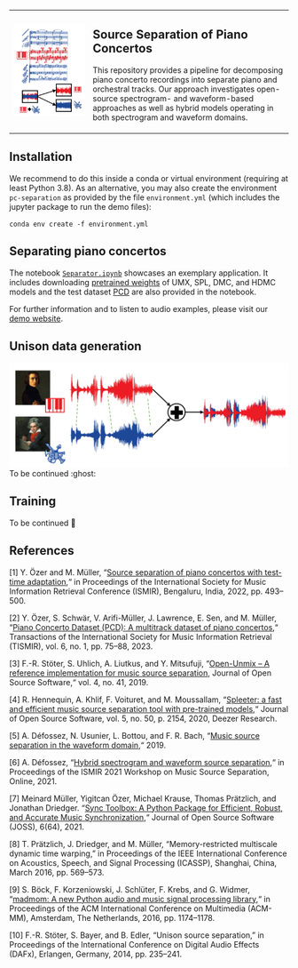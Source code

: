 <table border="0">
  <tr>
    <td><img src="web_content/thumbnail.png" alt="image description" width="1000"></td>
    <td><h2>Source Separation of Piano Concertos</h2>
      This repository provides a pipeline for  decomposing piano concerto recordings into separate piano and orchestral tracks.      
      Our approach investigates open-source spectrogram- and waveform-based approaches as well as hybrid models operating in both spectrogram and waveform domains. 
<br> <br>
</td>
  </tr>
</table>


## Installation

We recommend to do this inside a conda or virtual environment (requiring at least Python 3.8). As an alternative, you may also create the environment ``pc-separation`` as provided by the file ``environment.yml`` (which includes the jupyter package to run the demo files):
```
conda env create -f environment.yml
```

## Separating piano concertos
The notebook [``Separator.ipynb``](https://github.com/yiitozer/pc-separation/blob/master/Separator.ipynb) showcases an exemplary application. It includes downloading [pretrained weights](https://drive.google.com/drive/folders/1-zcdkHWUcfehaTjoxp-eCjAjZevDGxSu) of UMX, SPL, DMC, and HDMC models and the test dataset [PCD](https://www.audiolabs-erlangen.de/resources/MIR/PCD) are also provided in the notebook.

For further information and to listen to audio examples, please visit our [demo website](https://audiolabs-erlangen.de/resources/MIR/2023-PianoConcertoSeparation).


## Unison data generation
<img src="web_content/unison_mixing.png" alt="image description" width="600">
To be continued :ghost:

## Training
To be continued :ghost:


## References

[1] Y. Özer and M. Müller, “[Source separation of piano concertos with test-time adaptation](https://audiolabs-erlangen.de/resources/MIR/2022-PianoSep),“ in Proceedings of the International Society for Music Information Retrieval Conference (ISMIR), Bengaluru, India, 2022, pp. 493–500.

[2] Y. Özer, S. Schwär, V. Arifi-Müller, J. Lawrence, E. Sen, and M. Müller, “[Piano Concerto Dataset (PCD): A multitrack dataset of piano concertos](https://www.audiolabs-erlangen.de/resources/MIR/PCD),“ Transactions of the International Society for Music Information Retrieval (TISMIR), vol. 6, no. 1, pp. 75–88, 2023.

[3] F.-R. Stöter, S. Uhlich, A. Liutkus, and Y. Mitsufuji, “[Open-Unmix – A reference implementation for music source separation](https://github.com/sigsep/open-unmix-pytorch), Journal of Open Source Software,“ vol. 4, no. 41, 2019.

[4] R. Hennequin, A. Khlif, F. Voituret, and M. Moussallam, “[Spleeter: a fast and efficient music source separation tool with pre-trained models](https://github.com/deezer/spleeter/tree/master),“ Journal of Open Source Software, vol. 5, no. 50, p. 2154, 2020, Deezer Research. 

[5] A. Défossez, N. Usunier, L. Bottou, and F. R. Bach, “[Music source separation in the waveform domain](https://github.com/facebookresearch/demucs),“ 2019. 

[6] A. Défossez, “[Hybrid spectrogram and waveform source separation](https://github.com/facebookresearch/demucs),“ in Proceedings of the ISMIR 2021 Workshop on Music Source Separation, Online, 2021.

[7] Meinard Müller, Yigitcan Özer, Michael Krause, Thomas Prätzlich, and Jonathan Driedger. “[Sync Toolbox: A Python Package for Efficient, Robust, and Accurate Music Synchronization](https://github.com/meinardmueller/synctoolbox),“ Journal of Open Source Software (JOSS), 6(64), 2021.

[8] T. Prätzlich, J. Driedger, and M. Müller, “Memory-restricted multiscale dynamic time warping,” in Proceedings of the IEEE International Conference on Acoustics, Speech, and Signal Processing (ICASSP), Shanghai, China, March 2016, pp. 569–573.

[9] S. Böck, F. Korzeniowski, J. Schlüter, F. Krebs, and G. Widmer, “[madmom: A new Python audio and music signal processing library](https://github.com/CPJKU/madmom),“ in Proceedings of the ACM International Conference on Multimedia (ACM-MM), Amsterdam, The Netherlands, 2016, pp. 1174–1178.

[10] F.-R. Stöter, S. Bayer, and B. Edler, “Unison source separation,” in Proceedings of the International Conference on Digital Audio Effects (DAFx), Erlangen, Germany, 2014, pp. 235–241.
